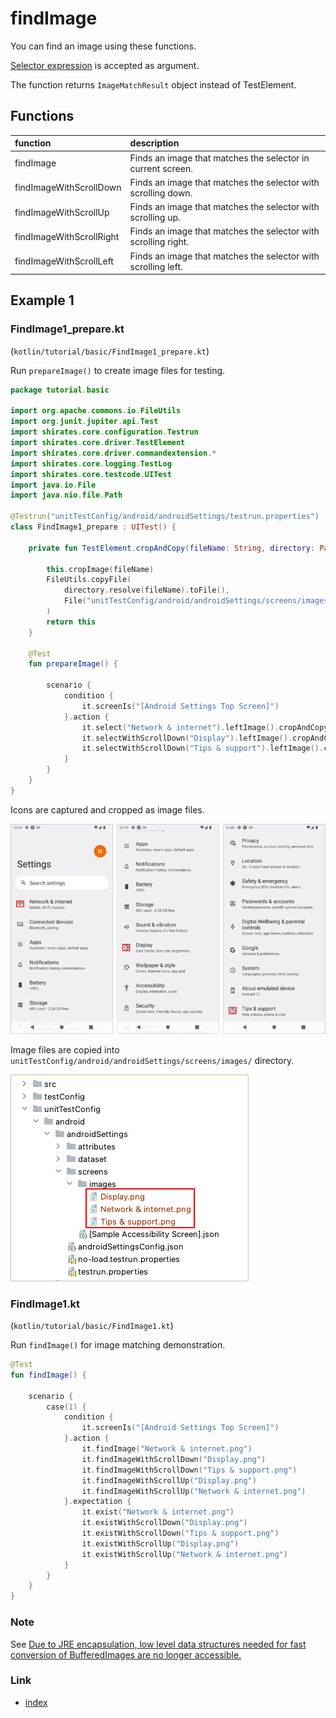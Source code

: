 # findImage

You can find an image using these functions.

[Selector expression](../../selector_and_nickname/selector_expression.md) is accepted as argument.

The function returns `ImageMatchResult` object instead of TestElement.

## Functions

| function                 | description                                                    |
|:-------------------------|:---------------------------------------------------------------|
| findImage                | Finds an image that matches the selector in current screen.    |
| findImageWithScrollDown  | Finds an image that matches the selector with scrolling down.  |
| findImageWithScrollUp    | Finds an image that matches the selector with scrolling up.    |
| findImageWithScrollRight | Finds an image that matches the selector with scrolling right. |
| findImageWithScrollLeft  | Finds an image that matches the selector with scrolling left.  |

## Example 1

### FindImage1_prepare.kt

(`kotlin/tutorial/basic/FindImage1_prepare.kt`)

Run `prepareImage()` to create image files for testing.

```kotlin
package tutorial.basic

import org.apache.commons.io.FileUtils
import org.junit.jupiter.api.Test
import shirates.core.configuration.Testrun
import shirates.core.driver.TestElement
import shirates.core.driver.commandextension.*
import shirates.core.logging.TestLog
import shirates.core.testcode.UITest
import java.io.File
import java.nio.file.Path

@Testrun("unitTestConfig/android/androidSettings/testrun.properties")
class FindImage1_prepare : UITest() {

    private fun TestElement.cropAndCopy(fileName: String, directory: Path = TestLog.directoryForLog): TestElement {

        this.cropImage(fileName)
        FileUtils.copyFile(
            directory.resolve(fileName).toFile(),
            File("unitTestConfig/android/androidSettings/screens/images/$fileName")
        )
        return this
    }

    @Test
    fun prepareImage() {

        scenario {
            condition {
                it.screenIs("[Android Settings Top Screen]")
            }.action {
                it.select("Network & internet").leftImage().cropAndCopy("Network & internet.png")
                it.selectWithScrollDown("Display").leftImage().cropAndCopy("Display.png")
                it.selectWithScrollDown("Tips & support").leftImage().cropAndCopy("Tips & support.png")
            }
        }
    }
}
```

Icons are captured and cropped as image files.

![](../../_images/crop_icon.png)

Image files are copied into `unitTestConfig/android/androidSettings/screens/images/` directory.

![](../../_images/prepare_image.png)

### FindImage1.kt

(`kotlin/tutorial/basic/FindImage1.kt`)

Run `findImage()` for image matching demonstration.

```kotlin
@Test
fun findImage() {

    scenario {
        case(1) {
            condition {
                it.screenIs("[Android Settings Top Screen]")
            }.action {
                it.findImage("Network & internet.png")
                it.findImageWithScrollDown("Display.png")
                it.findImageWithScrollDown("Tips & support.png")
                it.findImageWithScrollUp("Display.png")
                it.findImageWithScrollUp("Network & internet.png")
            }.expectation {
                it.exist("Network & internet.png")
                it.existWithScrollDown("Display.png")
                it.existWithScrollDown("Tips & support.png")
                it.existWithScrollUp("Display.png")
                it.existWithScrollUp("Network & internet.png")
            }
        }
    }
}
```

### Note

See [Due to JRE encapsulation, low level data structures needed for fast conversion of BufferedImages are no longer accessible.](../../../troubleshooting/errors/dueToJREencapsulationLowLevelDataStructuresNeededForFastConversionOfBufferedImagesAreNoLongerAccessible.md)

### Link

- [index](../../../index.md)
